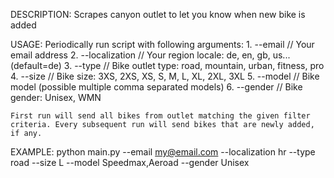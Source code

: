 DESCRIPTION: 
    Scrapes canyon outlet to let you know when new bike is added

USAGE: 
    Periodically run script with following arguments:
    1. --email                      // Your email address 
    2. --localization               // Your region locale: de, en, gb, us... (default=de)
    3. --type                       // Bike outlet type: road, mountain, urban, fitness, pro
    4. --size                       // Bike size: 3XS, 2XS, XS, S, M, L, XL, 2XL, 3XL
    5. --model                      // Bike model (possible multiple comma separated models)
    6. --gender                     // Bike gender: Unisex, WMN

    First run will send all bikes from outlet matching the given filter criteria. Every subsequent run will send bikes that are newly added, if any.
    
EXAMPLE:
    python main.py --email my@email.com --localization hr --type road --size L --model Speedmax,Aeroad --gender Unisex




